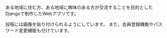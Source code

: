 ある地域に住む方、ある地域に興味のある方が交流することを目的としたDjangoで制作したWebアプリです。

投稿には画像を貼り付けられるようにしています。
また、会員登録機能やパスワード変更機能も付けています。




